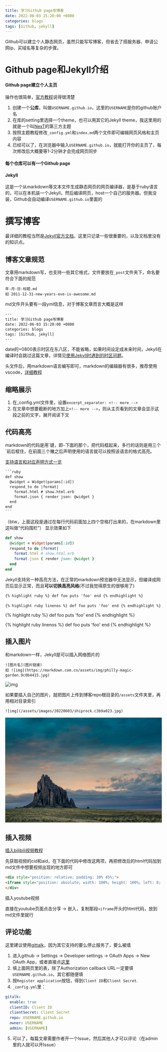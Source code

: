 ```yaml
---
title: 学习Github page写博客
date: 2022-06-03 15:20:00 +0800
categories: blogs
tags: [Github, jekyll]
---
```


Github可以建立个人静态网页，虽然只能写写博客，但省去了搭服务器、申请公网ip、买域名等复杂的步骤。

<!-- more -->

# Github page和Jekyll介绍

#### Github page建立个人主页

操作也很简单，[官方教程](https://pages.github.com/)说得很清楚

1. 创建一个**公库**，叫做`USERNAME.github.io`，这里的`USERNAME`是你的github账户名
2. 在库的setting里选择一个theme，也可以用其它的Jekyll theme，我这里用的就是一个叫[NexT](https://github.com/Simpleyyt/jekyll-theme-next)的第三方主题
3. 按照主题教程修改`_config.yml`和`index.md`两个文件即可编辑网页风格和主页内容
4. 已经可以了，在浏览器中输入`USERNAME.github.io`，就能打开你的主页了，每次修改后大概要等1-2分钟才会完成网页同步

#### 每个仓库可以有一个Github page



#### Jekyll

这是一个从markdown等文本文件生成静态网页的网页编译器，是基于ruby语言的，可以在本机装一个Jekyll，然后编译网页，host一个自己的服务器。但我没装，Github会自动编译`USERNAME.github.io`里面的


# 撰写博客

最详细的教程当然是[Jekyll官方文档](http://jekyllcn.com/docs/posts/)，这里只记录一些很重要的，以及文档里没有的知识点。

## 博客文章规范

文章用markdown写，也支持一些其它格式，文件要放在`_post`文件夹下，命名要符合下面的规范

```
年-月-日-标题.md
如 2011-12-31-new-years-eve-is-awesome.md
```

md文件开头要有一段yml信息，对于博客文章而言大概是这样

    ---
    title: 学习Github page写博客
    date: 2022-06-03 15:20:00 +0800
    categories: blogs
    tags: [Github, jekyll]
    ---

date的+0800表示时区在东八区，不能省略，如果时间设定成未来时间，Jekyll在编译时会跳过这篇文章，详情见[使用Jekyll时遇到的时区问题](https://changwh.github.io/2019/03/17/timezone-issue-in-jekyll/#:~:text=%E5%9B%A0%E6%AD%A4%EF%BC%8Cjekyll%E9%BB%98%E8%AE%A4%E4%BD%BF%E7%94%A8UTC%E6%97%B6%E9%97%B4%E3%80%82)。

头文件后，用markdown语言编写即可，markdown的编辑器有很多，推荐使用vscode，[详细教程]()

## 缩略展示

1. 在_config.yml文件里，设置`excerpt_separator: <!-- more -->`
2. 在文章中想要截断的地方加上`<!-- more -->`，则从主页看到的文章会显示这段之前的文字，展开阅读下文


## 代码高亮

markdown的代码是用\`键，即`~`下面的那个，把代码框起来，多行的话则是用三个\`前后框住，在前面三个撇之后声明使用的语言就可以按照该语言的格式高亮。

[支持语言和对应声明方式一览](https://blog.csdn.net/u012102104/article/details/78950290)


    ```ruby
    def show
      @widget = Widget(params[:id])
      respond_to do |format|
        format.html # show.html.erb
        format.json { render json: @widget }
      end
    end
    ```

（btw，上面这段是通过在每行代码前面加上四个空格打出来的，在markdown里这叫做“代码围栏”）
显示效果如下

```ruby
def show
  @widget = Widget(params[:id])
  respond_to do |format|
    format.html # show.html.erb
    format.json { render json: @widget }
  end
end
```

Jekyll支持另一种高亮方法，在正常的markdown预览器中无法显示，但编译成网页后显示正常，而且**可以切换高亮风格**(不过我觉得原生的很够用了)

```
{% highlight ruby %} def foo puts 'foo' end {% endhighlight %}

{% highlight ruby linenos %} def foo puts 'foo' end {% endhighlight %}
```

{% highlight ruby %} def foo puts 'foo' end {% endhighlight %}

{% highlight ruby linenos %} def foo puts 'foo' end {% endhighlight %}

## 插入图片

和markdown一样，Jekyll是可以插入网络图片的

    ![图片名](图片链接)
    如 ![img](https://markdown.com.cn/assets/img/philly-magic-garden.9c0b4415.jpg)

![img](https://markdown.com.cn/assets/img/philly-magic-garden.9c0b4415.jpg) 

如果要插入自己的图片，就把图片上传到博客repo根目录的`/assets`文件夹里，再用相对目录索引

    ![img](/assets/images/20220603/shiprock.c3b9a023.jpg)

![img](/assets/images/20220603/shiprock.c3b9a023.jpg)

## 插入视频

[插入bilibili视频教程](https://www.cnblogs.com/wkfvawl/p/12268980.html)

先获取视频的cid和aid，在下面的代码中修改这两项，再把修改后的html代码加到md文件中想要视频出现的地方即可

```html
<div style="position: relative; padding: 30% 45%;">
<iframe style="position: absolute; width: 100%; height: 100%; left: 0; top: 0;" src="https://player.bilibili.com/player.html?cid=145147963&aid=84267566&page=1&as_wide=1&high_quality=1&danmaku=1" frameborder="no" scrolling="no"></iframe>
</div>
```

<!-- <div style="position: relative; padding: 30% 45%;">
<iframe style="position: absolute; width: 100%; height: 100%; left: 0; top: 0;" src="https://player.bilibili.com/player.html?cid=145147963&aid=84267566&page=1&as_wide=1&high_quality=1&danmaku=1" frameborder="no" scrolling="no"></iframe>
</div> -->

插入youtube视频

直接在youtube页面点击分享 -> 嵌入，复制那段`<iframe`开头的html代码，放到md文件里就行

## 评论功能

这里建议使用[gittalk](https://github.com/gitalk/gitalk/blob/master/readme-cn.md)，因为其它支持的要么停止服务了，要么被墙

1. 进入github -> Settings -> Developer settings -> OAuth Apps -> New OAuth App，或者直接点[这里](https://github.com/settings/applications/new)
2. 填上面网页里的表，除了Authorization callback URL一定要填`USERNAME.github.io`，其它都随便填
3. 按`Register application`按钮，得到`Client ID`和`Client Secret`.
4. `_config.yml`里：
```yml
gitalk:
  enable: true
  clientID: Client ID
  clientSecret: Client Secret
  repo: USERNAME.github.io
  owner: USERNAME
  admin: [USERNAME]
```
5. 可以了，每篇文章需要作者开一个Issue，然后其他人才可以评论（在admin里的人就可以开Issue）


